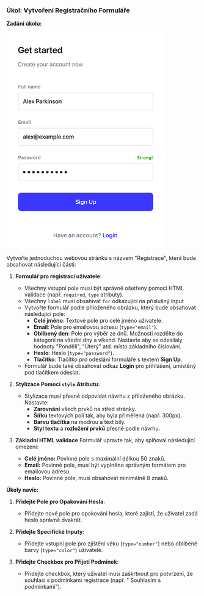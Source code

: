 ### **Úkol: Vytvoření Registračního Formuláře**

**Zadání úkolu:**

![Návrh formuláře](ukol.png)

Vytvořte jednoduchou webovou stránku s názvem "Registrace", která bude obsahovat následující části:

1. **Formulář pro registraci uživatele**:
    - Všechny vstupní pole musí být správně ošetřeny pomocí HTML validace (např. `required`, `type` atributy).
    - Všechny `label` musí obsahivat `for` odkazující na příslušný input
    - Vytvořte formulář podle přiloženého obrázku, který bude obsahovat následující pole:
        - **Celé jméno**: Textové pole pro celé jméno uživatele.
        - **Email**: Pole pro emailovou adresu (`type="email"`).
        - **Oblíbený den**: Pole pro výběr ze dnů. Možnosti rozdělte do kategorií na všední dny a víkend. Nastavte aby se odesílaly hodnoty "Pondělí", "Úterý" atd. místo základního číslování.
        - **Heslo**: Heslo (`type="password"`).
        - **Tlačítko**: Tlačítko pro odeslání formuláře s textem **Sign Up**.
    - Formulář bude také obsahovat odkaz **Login** pro přihlášení, umístěný pod tlačítkem odeslat.

2. **Stylizace Pomocí `style` Atributu:**
    - Stylizace musí přesně odpovídat návrhu z přiloženého obrázku. Nastavte:
        - **Zarovnání** všech prvků na střed stránky.
        - **Šířku** textových polí tak, aby byla přiměřená (např. 300px).
        - **Barvu tlačítka** na modrou a text bílý.
        - **Styl textu** a **rozložení prvků** přesně podle návrhu.

3. **Základní HTML validace**
   Formulář upravte tak, aby splňoval následující omezení:
    - **Celé jméno:** Povinné pole s maximální délkou 50 znaků.
    - **Email:** Povinné pole, musí být vyplněno správným formátem pro emailovou adresu.
    - **Heslo:** Povinné pole, musí obsahovat minimálně 8 znaků.

**Úkoly navíc:**

1. **Přidejte Pole pro Opakování Hesla**:
    - Přidejte nové pole pro opakování hesla, které zajistí, že uživatel zadá heslo správně dvakrát.

2. **Přidejte Specifické Inputy**:
    - Přidejte vstupní pole pro zjištění věku (`type="number"`) nebo oblíbené barvy (`type="color"`) uživatele.

3. **Přidejte Checkbox pro Přijetí Podmínek**:
    - Přidejte checkbox, který uživatel musí zaškrtnout pro potvrzení, že souhlasí s podmínkami registrace (např. "
      Souhlasím s podmínkami").